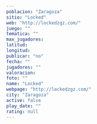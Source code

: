 ```yaml
---
poblacion: "Zaragoza"
sitio: "Locked"
web: "http://lockedzgz.com/"
juego: ""
tematica: ""
max_jugadores: 
latitud: 
longitud: 
publicar: "no"
fecha: ""
jugadores: ""
valoracion: 
foto: ""
name: "Locked"
webpage: "http://lockedzgz.com/"
city: "Zaragoza"
active: false
play_date: ""
rating: null
---
```

